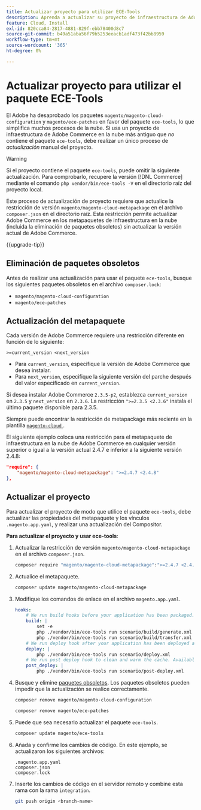 ```yaml
---
title: Actualizar proyecto para utilizar ECE-Tools
description: Aprenda a actualizar su proyecto de infraestructura de Adobe Commerce en la nube para utilizar el paquete ECE-Tools y aprovechar las últimas correcciones y funciones.
feature: Cloud, Install
exl-id: 820cca84-2817-4881-829f-ebb78400d8c7
source-git-commit: b49a51aba56f79b5253eeacb1adf473f42bb8959
workflow-type: tm+mt
source-wordcount: '365'
ht-degree: 0%

---
```


# Actualizar proyecto para utilizar el paquete ECE-Tools

El Adobe ha desaprobado los paquetes `magento/magento-cloud-configuration` y `magento/ece-patches` en favor del paquete `ece-tools`, lo que simplifica muchos procesos de la nube. Si usa un proyecto de infraestructura de Adobe Commerce en la nube más antiguo que _no_ contiene el paquete `ece-tools`, debe realizar un único proceso de _actualización_ manual del proyecto.

>[!WARNING]
>
>Si el proyecto contiene el paquete `ece-tools`, puede omitir la siguiente actualización. Para comprobarlo, recupere la versión [!DNL Commerce] mediante el comando `php vendor/bin/ece-tools -V` en el directorio raíz del proyecto local.

Este proceso de actualización de proyecto requiere que actualice la restricción de versión `magento/magento-cloud-metapackage` en el archivo `composer.json` en el directorio raíz. Esta restricción permite actualizar Adobe Commerce en los metapaquetes de infraestructura en la nube (incluida la eliminación de paquetes obsoletos) sin actualizar la versión actual de Adobe Commerce.

{{upgrade-tip}}

## Eliminación de paquetes obsoletos

Antes de realizar una actualización para usar el paquete `ece-tools`, busque los siguientes paquetes obsoletos en el archivo `composer.lock`:

- `magento/magento-cloud-configuration`
- `magento/ece-patches`

## Actualización del metapaquete

Cada versión de Adobe Commerce requiere una restricción diferente en función de lo siguiente:

```
>=current_version <next_version
```

- Para `current_version`, especifique la versión de Adobe Commerce que desea instalar.
- Para `next_version`, especifique la siguiente versión del parche después del valor especificado en `current_version`.

Si desea instalar Adobe Commerce `2.3.5-p2`, establezca `current_version` en `2.3.5` y `next_version` en `2.3.6`. La restricción `">=2.3.5 <2.3.6"` instala el último paquete disponible para 2.3.5.

Siempre puede encontrar la restricción de metapackage más reciente en la plantilla [`magento-cloud` ](https://github.com/magento/magento-cloud/blob/master/composer.json).

El siguiente ejemplo coloca una restricción para el metapaquete de infraestructura en la nube de Adobe Commerce en cualquier versión superior o igual a la versión actual 2.4.7 e inferior a la siguiente versión 2.4.8:

```json
"require": {
    "magento/magento-cloud-metapackage": ">=2.4.7 <2.4.8"
},
```

## Actualizar el proyecto

Para actualizar el proyecto de modo que utilice el paquete `ece-tools`, debe actualizar las propiedades del metapaquete y los vínculos `.magento.app.yaml`, y realizar una actualización del Compositor.

**Para actualizar el proyecto y usar ece-tools**:

1. Actualizar la restricción de versión `magento/magento-cloud-metapackage` en el archivo `composer.json`.

   ```bash
   composer require "magento/magento-cloud-metapackage":">=2.4.7 <2.4.8" --no-update
   ```

1. Actualice el metapaquete.

   ```bash
   composer update magento/magento-cloud-metapackage
   ```

1. Modifique los comandos de enlace en el archivo `magento.app.yaml`.

   ```yaml
   hooks:
       # We run build hooks before your application has been packaged.
       build: |
           set -e
           php ./vendor/bin/ece-tools run scenario/build/generate.xml
           php ./vendor/bin/ece-tools run scenario/build/transfer.xml
       # We run deploy hook after your application has been deployed and started.
       deploy: |
           php ./vendor/bin/ece-tools run scenario/deploy.xml
       # We run post deploy hook to clean and warm the cache. Available with ECE-Tools 2002.0.10.
       post_deploy: |
           php ./vendor/bin/ece-tools run scenario/post-deploy.xml
   ```

1. Busque y elimine [paquetes obsoletos](#remove-deprecated-packages). Los paquetes obsoletos pueden impedir que la actualización se realice correctamente.

   ```bash
   composer remove magento/magento-cloud-configuration
   ```

   ```bash
   composer remove magento/ece-patches
   ```

1. Puede que sea necesario actualizar el paquete `ece-tools`.

   ```bash
   composer update magento/ece-tools
   ```

1. Añada y confirme los cambios de código. En este ejemplo, se actualizaron los siguientes archivos:

   ```
   .magento.app.yaml
   composer.json
   composer.lock
   ```

1. Inserte los cambios de código en el servidor remoto y combine esta rama con la rama `integration`.

   ```bash
   git push origin <branch-name>
   ```

